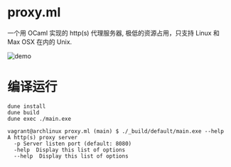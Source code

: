# proxy.ml
一个用 OCaml 实现的 http(s) 代理服务器, 极低的资源占用，只支持 Linux 和 Max OSX 在内的 Unix.


![demo](demo.gif)

# 编译运行
```shell
dune install
dune build
dune exec ./main.exe
```
```
vagrant@archlinux proxy.ml (main) $ ./_build/default/main.exe --help
A http(s) proxy server
  -p Server listen port (default: 8080)
  -help  Display this list of options
  --help  Display this list of options
  ```